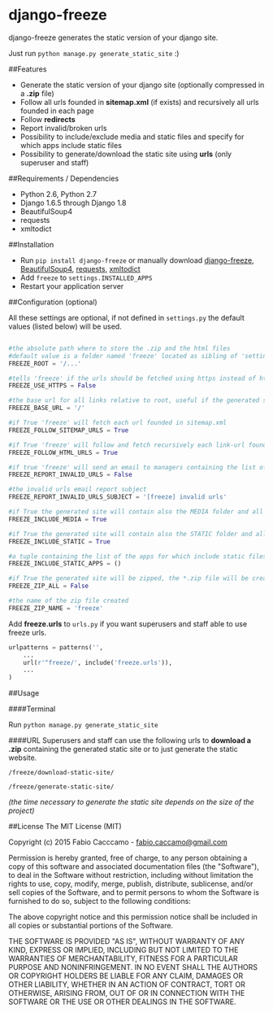 # django-freeze
django-freeze generates the static version of your django site.

Just run ``python manage.py generate_static_site`` :)

##Features
- Generate the static version of your django site (optionally compressed in a **.zip** file)
- Follow all urls founded in **sitemap.xml** (if exists) and recursively all urls founded in each page
- Follow **redirects**
- Report invalid/broken urls
- Possibility to include/exclude media and static files and specify for which apps include static files
- Possibility to generate/download the static site using **urls** (only superuser and staff)

##Requirements / Dependencies
- Python 2.6, Python 2.7
- Django 1.6.5 through Django 1.8
- BeautifulSoup4
- requests
- xmltodict

##Installation
- Run ``pip install django-freeze`` or manually download [django-freeze](https://pypi.python.org/pypi/django-freeze), [BeautifulSoup4](https://pypi.python.org/pypi/beautifulsoup4), 
[requests](https://pypi.python.org/pypi/requests/), [xmltodict](https://pypi.python.org/pypi/xmltodict)
- Add ``freeze`` to ``settings.INSTALLED_APPS``
- Restart your application server

##Configuration (optional)

All these settings are optional, if not defined in ``settings.py`` the default values (listed below) will be used.

```python

#the absolute path where to store the .zip and the html files
#default value is a folder named 'freeze' located as sibling of 'settings.MEDIA_ROOT'
FREEZE_ROOT = '/...' 

#tells 'freeze' if the urls should be fetched using https instead of http protocol
FREEZE_USE_HTTPS = False

#the base url for all links relative to root, useful if the generated static site will be placed in a folder which is not the document-root
FREEZE_BASE_URL = '/'

#if True 'freeze' will fetch each url founded in sitemap.xml
FREEZE_FOLLOW_SITEMAP_URLS = True

#if True 'freeze' will follow and fetch recursively each link-url founded in each page
FREEZE_FOLLOW_HTML_URLS = True

#if true 'freeze' will send an email to managers containing the list of all invalid urls (404, 500, etc..)
FREEZE_REPORT_INVALID_URLS = False

#the invalid urls email report subject
FREEZE_REPORT_INVALID_URLS_SUBJECT = '[freeze] invalid urls'

#if True the generated site will contain also the MEDIA folder and all its content
FREEZE_INCLUDE_MEDIA = True

#if True the generated site will contain also the STATIC folder and all its content
FREEZE_INCLUDE_STATIC = True

#a tuple containing the list of the apps for which include static files, if empty or None all static files will be included
FREEZE_INCLUDE_STATIC_APPS = ()

#if True the generated site will be zipped, the *.zip file will be created in FREEZE_ROOT
FREEZE_ZIP_ALL = False

#the name of the zip file created
FREEZE_ZIP_NAME = 'freeze' 
```
Add **freeze.urls** to ``urls.py`` if you want superusers and staff able to use freeze urls.

```python
urlpatterns = patterns('',
    ...
    url(r'^freeze/', include('freeze.urls')),
    ...
)
```

##Usage

####Terminal

Run ``python manage.py generate_static_site`` 

####URL
Superusers and staff can use the following urls to **download a .zip** containing the generated static site or to just generate the static website.

``/freeze/download-static-site/``

``/freeze/generate-static-site/``

*(the time necessary to generate the static site depends on the size of the project)*

##License
The MIT License (MIT)

Copyright (c) 2015 Fabio Cacccamo - fabio.caccamo@gmail.com

Permission is hereby granted, free of charge, to any person obtaining a copy
of this software and associated documentation files (the "Software"), to deal
in the Software without restriction, including without limitation the rights
to use, copy, modify, merge, publish, distribute, sublicense, and/or sell
copies of the Software, and to permit persons to whom the Software is
furnished to do so, subject to the following conditions:

The above copyright notice and this permission notice shall be included in
all copies or substantial portions of the Software.

THE SOFTWARE IS PROVIDED "AS IS", WITHOUT WARRANTY OF ANY KIND, EXPRESS OR
IMPLIED, INCLUDING BUT NOT LIMITED TO THE WARRANTIES OF MERCHANTABILITY,
FITNESS FOR A PARTICULAR PURPOSE AND NONINFRINGEMENT. IN NO EVENT SHALL THE
AUTHORS OR COPYRIGHT HOLDERS BE LIABLE FOR ANY CLAIM, DAMAGES OR OTHER
LIABILITY, WHETHER IN AN ACTION OF CONTRACT, TORT OR OTHERWISE, ARISING FROM,
OUT OF OR IN CONNECTION WITH THE SOFTWARE OR THE USE OR OTHER DEALINGS IN
THE SOFTWARE.


